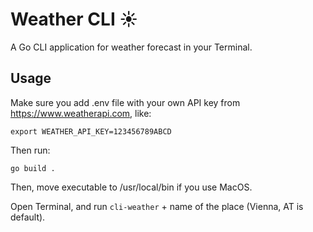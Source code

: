 # Weather CLI ☀️

A Go CLI application for weather forecast in your Terminal.

## Usage

Make sure you add .env file with your own API key from https://www.weatherapi.com, like:

```shell
export WEATHER_API_KEY=123456789ABCD
```

Then run:

```shell
go build .
```

Then, move executable to /usr/local/bin if you use MacOS.

Open Terminal, and run `cli-weather` + name of the place (Vienna, AT is default).
